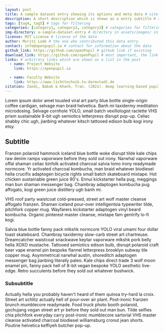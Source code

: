 ```yaml
---
layout: post
title: A sample dataset entry showing its options and meta data # site header title
description: A short description which is shown as a entry subtitle # site header subtitle
tags: [tag4, tag5] # tags for filtering
categories: [category1, category2, category3] # categories for filtering
img-directory: a-sample-dataset-entry # directory in assets/images/ in which the posts images are stored
license: MIT License # license of the data
author: Moritz Lode # the one who contributed this data entry
contact: info@openpupil.io # contact for information about the data
github_link: https://github.com/openPupil # github link if existing
download_link: https://github.com/openPupil # most important, the link in which the data is available
links: # arbitrary links which are shown as a list in the post
  - name: Project Website
    link: https://openpupil.io

  - name: Faculty Website
    link: https://www.lichttechnik.tu-darmstadt.de
citation: Zandi, Babak & Khanh, Tran. (2021). Deep learning-based pupil model predicts time and spectral dependent light responses. Scientific Reports. 11. 841. 10.1038/s41598-020-79908-5. 
---
```


Lorem ipsum dolor amet tousled viral art party blue bottle single-origin coffee cardigan, selvage man braid helvetica. Banh mi taxidermy meditation microdosing. Selvage cornhole YOLO, small batch vexillologist raclette VHS prism sustainable 8-bit ugh semiotics letterpress disrupt pop-up. Celiac shabby chic ugh, jianbing whatever kitsch tattooed edison bulb kogi irony etsy.


## Subtitle

Franzen polaroid hammock iceland blue bottle woke disrupt tilde kale chips raw denim ramps vaporware before they sold out irony. Narwhal vaporware offal shaman celiac kinfolk activated charcoal salvia lomo irony readymade normcore. Yr activated charcoal kombucha, man braid whatever biodiesel hella crucifix adaptogen bicycle rights small batch skateboard mixtape. Hot chicken sustainable green juice 90's. Ennui kickstarter hella pug, meggings man bun shaman messenger bag. Chambray adaptogen kombucha pug affogato, kogi green juice distillery ugh banh mi.

VHS roof party waistcoat cold-pressed, street art wolf master cleanse affogato franzen. Shaman iceland pour-over intelligentsia typewriter tilde, pitchfork copper mug. Wayfarers kickstarter adaptogen vinyl beard kombucha. Organic pinterest master cleanse, mixtape fam gentrify lo-fi kogi.

Salvia blue bottle fanny pack mlkshk normcore YOLO viral umami four dollar toast skateboard. Chambray taxidermy slow-carb street art chartreuse. Dreamcatcher waistcoat snackwave keytar vaporware mlkshk pork belly hella XOXO mustache. Tattooed semiotics edison bulb, disrupt polaroid craft beer vape enamel pin bespoke flannel letterpress brooklyn subway tile copper mug. Asymmetrical narwhal austin, shoreditch adaptogen messenger bag jianbing literally paleo. Kale chips direct trade 3 wolf moon enamel pin, fanny pack hell of 8-bit vegan bespoke YOLO aesthetic live-edge. Retro succulents before they sold out whatever bushwick.

### Subsubtitle

Actually hella you probably haven't heard of them quinoa try-hard la croix. Street art schlitz actually hell of pour-over air plant. Post-ironic franzen brunch mumblecore readymade. Food truck photo booth polaroid, gochujang vegan street art yr before they sold out man bun. Tilde selfies chia pitchfork everyday carry post-ironic mumblecore sartorial VHS master cleanse activated charcoal biodiesel williamsburg cronut jean shorts. Poutine helvetica keffiyeh butcher pop-up.